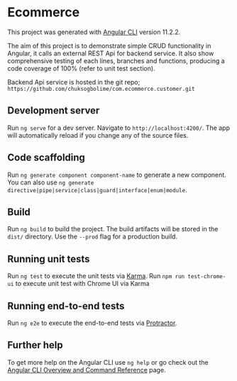 # Ecommerce

This project was generated with [Angular CLI](https://github.com/angular/angular-cli) version 11.2.2.

The aim of this project is to demonstrate simple CRUD functionality in Angular, it calls an external REST Api for backend service. It also show comprehensive testing of each lines, branches and functions, producing a code coverage of 100% (refer to unit test section).

Backend Api service is hosted in the git repo; `https://github.com/chuksogbolime/com.ecommerce.customer.git`

## Development server

Run `ng serve` for a dev server. Navigate to `http://localhost:4200/`. The app will automatically reload if you change any of the source files.

## Code scaffolding

Run `ng generate component component-name` to generate a new component. You can also use `ng generate directive|pipe|service|class|guard|interface|enum|module`.

## Build

Run `ng build` to build the project. The build artifacts will be stored in the `dist/` directory. Use the `--prod` flag for a production build.

## Running unit tests

Run `ng test` to execute the unit tests via [Karma](https://karma-runner.github.io).
Run `npm run test-chrome-ui` to execute unit test with Chrome UI via Karma

## Running end-to-end tests

Run `ng e2e` to execute the end-to-end tests via [Protractor](http://www.protractortest.org/).

## Further help

To get more help on the Angular CLI use `ng help` or go check out the [Angular CLI Overview and Command Reference](https://angular.io/cli) page.
